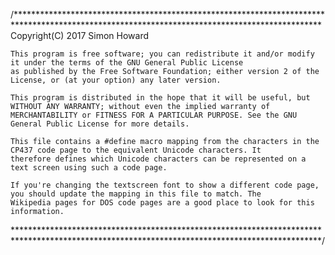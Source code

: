 /**********************************************************************************************************************************************\
	Copyright(C) 2017 Simon Howard

	This program is free software; you can redistribute it and/or modify it under the terms of the GNU General Public License
	as published by the Free Software Foundation; either version 2 of the License, or (at your option) any later version.

	This program is distributed in the hope that it will be useful, but WITHOUT ANY WARRANTY; without even the implied warranty of
	MERCHANTABILITY or FITNESS FOR A PARTICULAR PURPOSE. See the GNU General Public License for more details.

	This file contains a #define macro mapping from the characters in the CP437 code page to the equivalent Unicode characters. It
	therefore defines which Unicode characters can be represented on a text screen using such a code page.

	If you're changing the textscreen font to show a different code page, you should update the mapping in this file to match. The
	Wikipedia pages for DOS code pages are a good place to look for this information.
\**********************************************************************************************************************************************/
